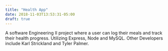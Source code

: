 ```yaml
---
title: "Health App"
date: 2018-11-03T13:53:31-05:00
draft: true
---
```


A software Engineering II project where a user can log their meals and track their health progress. Utilizing Express, Node and MySQL. Other Developers include Karl Strickland and Tyler Palmer.
